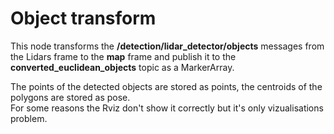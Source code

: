 # Object transform

This node transforms the **/detection/lidar_detector/objects** messages from the Lidars frame to the **map** frame and publish it to the **converted_euclidean_objects** topic as a MarkerArray.

The points of the detected objects are stored as points, the centroids of the polygons are stored as pose.  
For some reasons the Rviz don't show it correctly but it's only vizualisations problem. 


